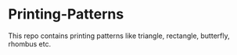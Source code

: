 # Printing-Patterns
This repo contains printing patterns like triangle, rectangle, butterfly, rhombus etc.
